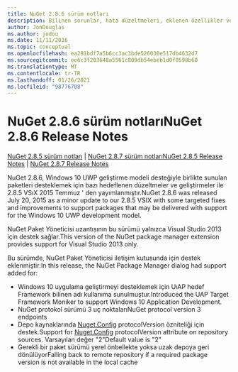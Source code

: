 ```yaml
---
title: NuGet 2.8.6 sürüm notları
description: Bilinen sorunlar, hata düzeltmeleri, eklenen özellikler ve CCR 'ler dahil olmak üzere NuGet 2.8.6 için sürüm notları.
author: JonDouglas
ms.author: jodou
ms.date: 11/11/2016
ms.topic: conceptual
ms.openlocfilehash: ea291bdf7a5b6cc3ac3bde526030e517db4632d7
ms.sourcegitcommit: ee6c3f203648a5561c809db54ebeb1d0f0598b68
ms.translationtype: MT
ms.contentlocale: tr-TR
ms.lasthandoff: 01/26/2021
ms.locfileid: "98776708"
---
```

# <a name="nuget-286-release-notes"></a><span data-ttu-id="0bae4-103">NuGet 2.8.6 sürüm notları</span><span class="sxs-lookup"><span data-stu-id="0bae4-103">NuGet 2.8.6 Release Notes</span></span>

<span data-ttu-id="0bae4-104">[NuGet 2.8.5 sürüm notları](../release-notes/nuget-2.8.5.md)  |  [NuGet 2.8.7 sürüm notları](../release-notes/nuget-2.8.7.md)</span><span class="sxs-lookup"><span data-stu-id="0bae4-104">[NuGet 2.8.5 Release Notes](../release-notes/nuget-2.8.5.md) | [NuGet 2.8.7 Release Notes](../release-notes/nuget-2.8.7.md)</span></span>

<span data-ttu-id="0bae4-105">NuGet 2.8.6, Windows 10 UWP geliştirme modeli desteğiyle birlikte sunulan paketleri desteklemek için bazı hedeflenen düzeltmeler ve geliştirmeler ile 2.8.5 VSıX 2015 Temmuz ' den yayımlanmıştır.</span><span class="sxs-lookup"><span data-stu-id="0bae4-105">NuGet 2.8.6 was released July 20, 2015 as a minor update to our 2.8.5 VSIX with some targeted fixes and improvements to support packages that may be delivered with support for the Windows 10 UWP development model.</span></span>

<span data-ttu-id="0bae4-106">NuGet Paket Yöneticisi uzantısının bu sürümü yalnızca Visual Studio 2013 için destek sağlar.</span><span class="sxs-lookup"><span data-stu-id="0bae4-106">This version of the NuGet package manager extension provides support for Visual Studio 2013 only.</span></span>

<span data-ttu-id="0bae4-107">Bu sürümde, NuGet Paket Yöneticisi iletişim kutusunda için destek eklenmiştir:</span><span class="sxs-lookup"><span data-stu-id="0bae4-107">In this release, the NuGet Package Manager dialog had support added for:</span></span>

* <span data-ttu-id="0bae4-108">Windows 10 uygulama geliştirmeyi desteklemek için UıAP hedef Framework bilinen adı kullanıma sunulmuştur.</span><span class="sxs-lookup"><span data-stu-id="0bae4-108">Introduced the UAP Target Framework Moniker to support Windows 10 Application Development.</span></span>
* <span data-ttu-id="0bae4-109">NuGet protokol sürümü 3 uç noktaları</span><span class="sxs-lookup"><span data-stu-id="0bae4-109">NuGet protocol version 3 endpoints</span></span>
* <span data-ttu-id="0bae4-110">Depo kaynaklarında [Nuget.Config](../consume-packages/configuring-nuget-behavior.md) protocolVersion özniteliği için destek.</span><span class="sxs-lookup"><span data-stu-id="0bae4-110">Support for [Nuget.Config](../consume-packages/configuring-nuget-behavior.md) protocolVersion attribute on repository sources.</span></span> <span data-ttu-id="0bae4-111">Varsayılan değer "2"</span><span class="sxs-lookup"><span data-stu-id="0bae4-111">Default value is "2"</span></span>
* <span data-ttu-id="0bae4-112">Gerekli bir paket sürümü yerel önbellekte yoksa uzak depoya geri dönülüyor</span><span class="sxs-lookup"><span data-stu-id="0bae4-112">Falling back to remote repository if a required package version is not available in the local cache</span></span>